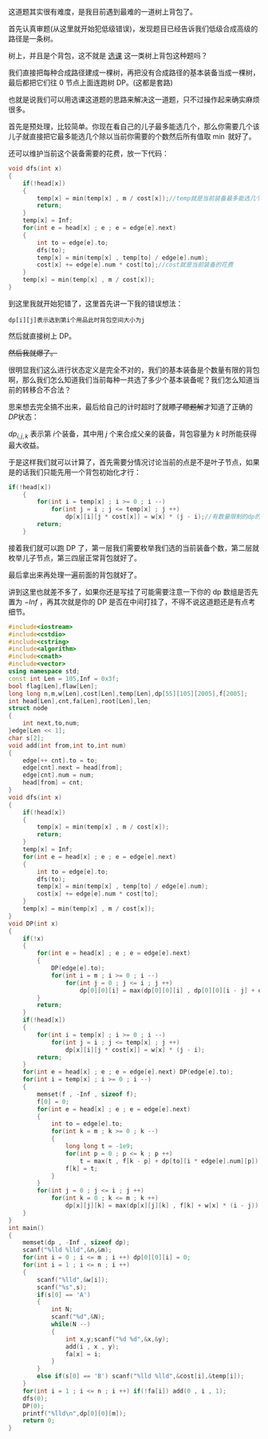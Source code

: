 这道题其实很有难度，是我目前遇到最难的一道树上背包了。   

首先认真审题(从这里就开始犯低级错误)，发现题目已经告诉我们低级合成高级的路径是一条树。    

树上，并且是个背包，这不就是 [选课](https://www.luogu.com.cn/problem/P2014) 这一类树上背包这种题吗？   

我们直接把每种合成路径建成一棵树，再把没有合成路径的基本装备当成一棵树，最后都把它们往 $0$ 节点上面连跑树 DP。(这都是套路)     

也就是说我们可以用选课这道题的思路来解决这一道题，只不过操作起来确实麻烦很多。    

首先是预处理，比较简单。你现在看自己的儿子最多能选几个，那么你需要几个该儿子就直接把它最多能选几个除以当前你需要的个数然后所有值取 $\min$ 就好了。   

还可以维护当前这个装备需要的花费，放一下代码：   

```cpp
void dfs(int x)
{
	if(!head[x])
	{
		temp[x] = min(temp[x] , m / cost[x]);//temp就是当前装备最多能选几个
		return;
	}
	temp[x] = Inf;
	for(int e = head[x] ; e ; e = edge[e].next)
	{
		int to = edge[e].to;
		dfs(to);
		temp[x] = min(temp[x] , temp[to] / edge[e].num);
		cost[x] += edge[e].num * cost[to];//cost就是当前装备的花费
	}
	temp[x] = min(temp[x] , m / cost[x]);
}
```

到这里我就开始犯错了，这里首先讲一下我的错误想法：

```
dp[i][j]表示选到第i个用品此时背包空间大小为j
```
然后就直接树上 DP。

~~然后我就爆了。~~    

很明显我们这么进行状态定义是完全不对的，我们的基本装备是个数量有限的背包啊，那么我们怎么知道我们当前每种一共选了多少个基本装备呢？我们怎么知道当前的转移合不合法？  

思来想去完全搞不出来，最后给自己的计时超时了就~~瞟了瞟题解~~才知道了正确的$DP$状态：   

$dp_{i,j,k}$ 表示第 $i$个装备，其中用 $j$ 个来合成父亲的装备，背包容量为 $k$ 时所能获得最大收益。

于是这样我们就可以计算了，首先需要分情况讨论当前的点是不是叶子节点，如果是的话我们只能先用一个背包初始化才行：   

```cpp
if(!head[x])
	{
		for(int i = temp[x] ; i >= 0 ; i --)
			for(int j = i ; j <= temp[x] ; j ++)
				dp[x][i][j * cost[x]] = w[x] * (j - i);//有数量限制的dp的模板，在这里不做过多解释
		return;
	}
```
接着我们就可以跑 DP 了，第一层我们需要枚举我们选的当前装备个数，第二层就枚举儿子节点，第三四层正常背包就好了。   

最后拿出来再处理一遍前面的背包就好了。    

讲到这里也就差不多了，如果你还是写挂了可能需要注意一下你的 dp 数组是否先置为 $-Inf$ ，再其次就是你的 DP 是否在中间打挂了，不得不说这道题还是有点考细节。   

```cpp
#include<iostream>
#include<cstdio>
#include<cstring>
#include<algorithm>
#include<cmath>
#include<vector> 
using namespace std;
const int Len = 105,Inf = 0x3f;
bool flag[Len],flaw[Len];
long long n,m,w[Len],cost[Len],temp[Len],dp[55][105][2005],f[2005];
int head[Len],cnt,fa[Len],root[Len],len;
struct node
{
	int next,to,num;
}edge[Len << 1];
char s[2];
void add(int from,int to,int num)
{
	edge[++ cnt].to = to;
	edge[cnt].next = head[from];
	edge[cnt].num = num;
	head[from] = cnt;
}
void dfs(int x)
{
	if(!head[x])
	{
		temp[x] = min(temp[x] , m / cost[x]);
		return;
	}
	temp[x] = Inf;
	for(int e = head[x] ; e ; e = edge[e].next)
	{
		int to = edge[e].to;
		dfs(to);
		temp[x] = min(temp[x] , temp[to] / edge[e].num);
		cost[x] += edge[e].num * cost[to];
	}
	temp[x] = min(temp[x] , m / cost[x]);
}
void DP(int x)
{
	if(!x)
	{
		for(int e = head[x] ; e ; e = edge[e].next) 
		{
			DP(edge[e].to);
			for(int i = m ; i >= 0 ; i --)
				for(int j = 0 ; j <= i ; j ++)	
					dp[0][0][i] = max(dp[0][0][i] , dp[0][0][i - j] + dp[edge[e].to][0][j]);
		}
		return;
	}
	if(!head[x])
	{
		for(int i = temp[x] ; i >= 0 ; i --)
			for(int j = i ; j <= temp[x] ; j ++)
				dp[x][i][j * cost[x]] = w[x] * (j - i);
		return;
	}
	for(int e = head[x] ; e ; e = edge[e].next) DP(edge[e].to);
	for(int i = temp[x] ; i >= 0 ; i --)
	{
		memset(f , -Inf , sizeof f);
		f[0] = 0;
		for(int e = head[x] ; e ; e = edge[e].next)
		{
			int to = edge[e].to;
			for(int k = m ; k >= 0 ; k --)
			{
				long long t = -1e9;
				for(int p = 0 ; p <= k ; p ++)
					t = max(t , f[k - p] + dp[to][i * edge[e].num][p]);
				f[k] = t;
			}
		}
		for(int j = 0 ; j <= i ; j ++)
			for(int k = 0 ; k <= m ; k ++) 
				dp[x][j][k] = max(dp[x][j][k] , f[k] + w[x] * (i - j));
	}
}
int main()
{
	memset(dp , -Inf , sizeof dp);
	scanf("%lld %lld",&n,&m);
	for(int i = 0 ; i <= m ; i ++) dp[0][0][i] = 0;
	for(int i = 1 ; i <= n ; i ++)
	{
		scanf("%lld",&w[i]);
		scanf("%s",s);
		if(s[0] == 'A') 
		{
			int N;
			scanf("%d",&N);
			while(N --)
			{
				int x,y;scanf("%d %d",&x,&y);
				add(i , x , y);
				fa[x] = i;
			}
		}
		else if(s[0] == 'B') scanf("%lld %lld",&cost[i],&temp[i]);
	}
	for(int i = 1 ; i <= n ; i ++) if(!fa[i]) add(0 , i , 1);
	dfs(0);
	DP(0);
	printf("%lld\n",dp[0][0][m]);
	return 0;
}
```